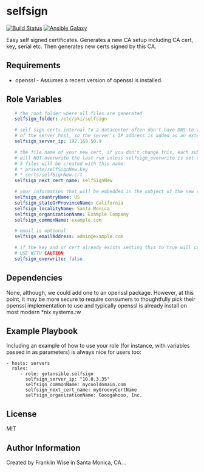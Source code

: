 selfsign
=========
[![Build Status](https://travis-ci.org/gotansible/selfsign.svg)](https://travis-ci.org/gotansible/selfsign)
[![Ansible Galaxy](http://img.shields.io/badge/galaxy-selfsign-blue.svg?style=flat)](https://galaxy.ansible.com/list#/roles/3588)

Easy self signed certificates. Generates a new CA setup including CA cert, key, serial etc.  Then generates new certs signed by this CA.

Requirements
------------

* openssl - Assumes a recent version of openssl is installed.

Role Variables
--------------

```yml
   # the root folder where all files are generated
   selfsign_folder: /etc/pki/selfsign

   # self sign certs internal to a datacenter often don't have DNS to verify the commonName
   # of the server host, so the server's IP address is added as an extension
   selfsign_server_ip: 192.168.50.9

   # the file name of your new cert, if you don't change this, each subsequent run
   # will NOT overwrite the last run unless selfsign_overwrite is set to true
   # 3 files will be created with this name:
   # * private/selfSignNew.key
   # * certs/selfSignNew.crt
   selfsign_next_cert_name: selfSignNew

   # your information that will be embedded in the subject of the new certificate
   selfsign_countryName: US
   selfsign_stateOrProvinceName: California
   selfsign_localityName: Santa Monica
   selfsign_organizationName: Example Company
   selfsign_commonName: example.com

   # email is optional
   selfsign_emailAddress: admin@example.com

   # if the key and or cert already exists setting this to true will cause them to get overwritten
   # USE WITH CAUTION
   selfsign_overwrite: false

```

Dependencies
------------

None, although, we could add one to an openssl package.  However, at this point, it may
be more secure to require consumers to thoughtfully pick their openssl implementation to use and typically openssl is already install on most modern *nix systems.:w

Example Playbook
----------------

Including an example of how to use your role (for instance, with variables passed in as parameters) is always nice for users too:

    - hosts: servers
      roles:
         - role: gotansible.selfsign
		   selfsign_server_ip: "10.0.3.35"
		   selfsign_commonName: mycooldomain.com 
		   selfsign_next_cert_name: myGroovyCertName
		   selfsign_organizationName: Gooogahooo, Inc.


License
-------

MIT

Author Information
------------------

Created by Franklin Wise in Santa Monica, CA.
.
